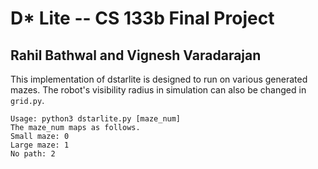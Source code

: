 # D* Lite -- CS 133b Final Project
## Rahil Bathwal and Vignesh Varadarajan

This implementation of dstarlite is designed to run on various generated mazes. 
The robot's visibility radius in simulation can also be changed in `grid.py`.

    Usage: python3 dstarlite.py [maze_num]
    The maze_num maps as follows.
    Small maze: 0
    Large maze: 1
    No path: 2
